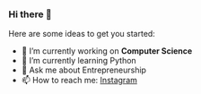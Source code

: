 ### Hi there 👋

Here are some ideas to get you started:

- 🔭 I’m currently working on **Computer Science**
- 🌱 I’m currently learning Python
- 💬 Ask me about Entrepreneurship
- 📫 How to reach me: [Instagram](www.instagram.com/guicoelhods)
